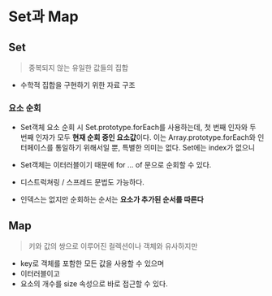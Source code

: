 # Set과 Map

## Set

> 중복되지 않는 유일한 값들의 집합

- 수학적 집합을 구현하기 위한 자료 구조


### 요소 순회

- Set객체 요소 순회 시 Set.prototype.forEach를 사용하는데, 첫 번째 인자와 두 번째 인자가 모두 **현재 순회 중인 요소값**이다. 이는 Array.prototype.forEach와 인터페이스를 통일하기 위해서일 뿐, 특별한 의미는 없다. Set에는 index가 없으니


- Set객체는 이터러블이기 때문에 for ... of 문으로 순회할 수 있다.

- 디스트럭쳐링 / 스프레드 문법도 가능하다.

- 인덱스는 없지만 순회하는 순서는 **요소가 추가된 순서를 따른다**



## Map

> 키와 값의 쌍으로 이루어진 컬렉션이나 객체와 유사하지만

- key로 객체를 포함한 모든 값을 사용할 수 있으며
- 이터러블이고
- 요소의 개수를 size 속성으로 바로 접근할 수 있다.

